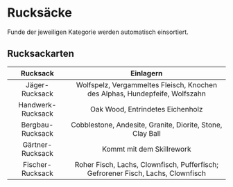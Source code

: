 # Rucksäcke

Funde der jeweiligen Kategorie werden automatisch einsortiert.


## Rucksackarten
| Rucksack | Einlagern |
|:-:|:-:|
| Jäger-Rucksack | Wolfspelz, Vergammeltes Fleisch, Knochen des Alphas, Hundepfeife, Wolfszahn |
| Handwerk-Rucksack | Oak Wood, Entrindetes Eichenholz |
| Bergbau-Rucksack | Cobblestone, Andesite, Granite, Diorite, Stone, Clay Ball |
| Gärtner-Rucksack | Kommt mit dem Skillrework |
| Fischer-Rucksack | Roher Fisch, Lachs, Clownfisch, Pufferfisch; Gefrorener Fisch, Lachs, Clownfisch |
